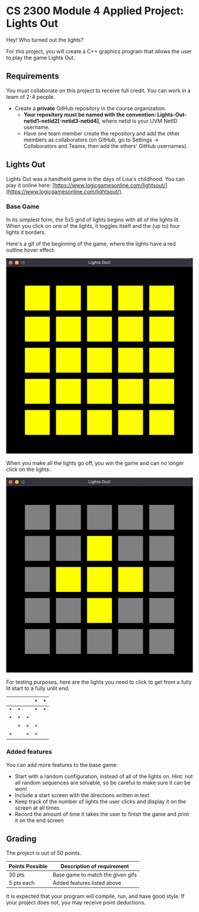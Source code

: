 # CS 2300 Module 4 Applied Project: Lights Out

Hey! Who turned out the lights?

For this project, you will create a C++ graphics program that allows the user to play the game Lights Out.

## Requirements
You must collaborate on this project to receive full credit. You can work in a team of 2-4 people.

* Create a **private** GitHub repository in the course organization.
  * **Your repository must be named with the convention: Lights-Out-netid1-netid2[-netid3-netid4]**, where netid is your UVM NetID username.
  * Have one team member create the repository and add the other members as collaborators (on GitHub, go to Settings -> Collaborators and Teams, then add the others' GitHub usernames).

## Lights Out
Lights Out was a handheld game in the days of Lisa's childhood. You can play it online here: [https://www.logicgamesonline.com/lightsout/](https://www.logicgamesonline.com/lightsout/).

### Base Game
In its simplest form, the 5x5 grid of lights begins with all of the lights lit. When you click on one of the lights, it toggles itself and the (up to) four lights it borders.

Here's a gif of the beginning of the game, where the lights have a red outline hover effect: 

![Lights-Out-Game-Start.gif](Lights-Out-Game-Start.gif)

When you make all the lights go off, you win the game and can no longer click on the lights:

![Lights-Out-Game-End.gif](Lights-Out-Game-End.gif)

For testing purposes, here are the lights you need to click to get from a fully lit start to a fully unlit end:

| | | |*|*|
|-|-|-|-|-|
|*|*| |*|*|
|*|*|*| | |
| |*|*|*| |
|*| |*|*| |

### Added features
You can add more features to the base game:
* Start with a random configuration, instead of all of the lights on. Hint: not all random sequences are solvable, so be careful to make sure it can be won!
* Include a start screen with the directions written in text
* Keep track of the number of lights the user clicks and display it on the screen at all times
* Record the amount of time it takes the user to finish the game and print it on the end screen

## Grading
The project is out of 50 points.

| Points Possible | Description of requirement        |
|-----------------|-----------------------------------|
| 30 pts          | Base game to match the given gifs |
| 5 pts each      | Added features listed above       |

It is expected that your program will compile, run, and have good style. If your project does not, you may receive point deductions.
